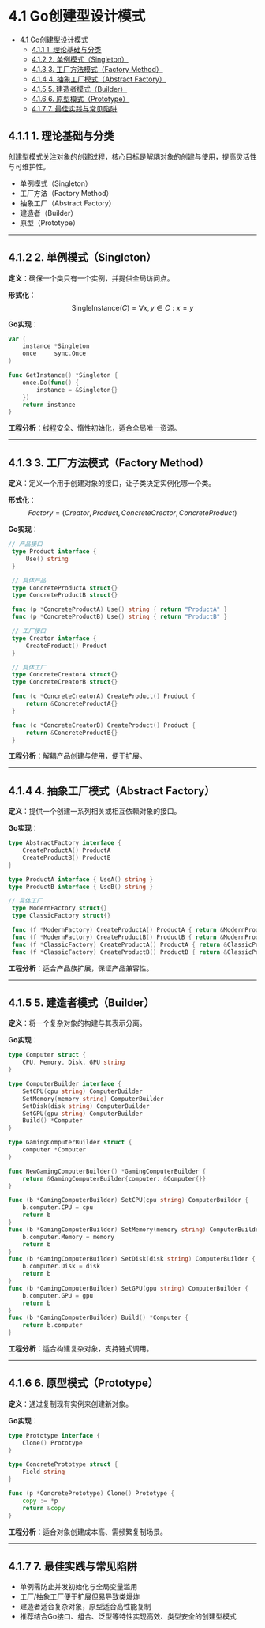 # 4.1 Go创建型设计模式

<!-- TOC START -->
- [4.1 Go创建型设计模式](#41-go创建型设计模式)
  - [4.1.1 1. 理论基础与分类](#411-1-理论基础与分类)
  - [4.1.2 2. 单例模式（Singleton）](#412-2-单例模式singleton)
  - [4.1.3 3. 工厂方法模式（Factory Method）](#413-3-工厂方法模式factory-method)
  - [4.1.4 4. 抽象工厂模式（Abstract Factory）](#414-4-抽象工厂模式abstract-factory)
  - [4.1.5 5. 建造者模式（Builder）](#415-5-建造者模式builder)
  - [4.1.6 6. 原型模式（Prototype）](#416-6-原型模式prototype)
  - [4.1.7 7. 最佳实践与常见陷阱](#417-7-最佳实践与常见陷阱)
<!-- TOC END -->

## 4.1.1 1. 理论基础与分类

创建型模式关注对象的创建过程，核心目标是解耦对象的创建与使用，提高灵活性与可维护性。

- 单例模式（Singleton）
- 工厂方法（Factory Method）
- 抽象工厂（Abstract Factory）
- 建造者（Builder）
- 原型（Prototype）

---

## 4.1.2 2. 单例模式（Singleton）

**定义**：确保一个类只有一个实例，并提供全局访问点。

**形式化**：
$$\text{SingleInstance}(C) = \forall x, y \in C : x = y$$

**Go实现**：

```go
var (
    instance *Singleton
    once     sync.Once
)

func GetInstance() *Singleton {
    once.Do(func() {
        instance = &Singleton{}
    })
    return instance
}

```

**工程分析**：线程安全、惰性初始化，适合全局唯一资源。

---

## 4.1.3 3. 工厂方法模式（Factory Method）

**定义**：定义一个用于创建对象的接口，让子类决定实例化哪一个类。

**形式化**：
$$Factory = (Creator, Product, ConcreteCreator, ConcreteProduct)$$

**Go实现**：

```go
// 产品接口
 type Product interface {
     Use() string
 }

 // 具体产品
 type ConcreteProductA struct{}
 type ConcreteProductB struct{}

 func (p *ConcreteProductA) Use() string { return "ProductA" }
 func (p *ConcreteProductB) Use() string { return "ProductB" }

 // 工厂接口
 type Creator interface {
     CreateProduct() Product
 }

 // 具体工厂
 type ConcreteCreatorA struct{}
 type ConcreteCreatorB struct{}

 func (c *ConcreteCreatorA) CreateProduct() Product {
     return &ConcreteProductA{}
 }

 func (c *ConcreteCreatorB) CreateProduct() Product {
     return &ConcreteProductB{}
 }

```

**工程分析**：解耦产品创建与使用，便于扩展。

---

## 4.1.4 4. 抽象工厂模式（Abstract Factory）

**定义**：提供一个创建一系列相关或相互依赖对象的接口。

**Go实现**：

```go
type AbstractFactory interface {
    CreateProductA() ProductA
    CreateProductB() ProductB
}

type ProductA interface { UseA() string }
type ProductB interface { UseB() string }

// 具体工厂
 type ModernFactory struct{}
 type ClassicFactory struct{}

 func (f *ModernFactory) CreateProductA() ProductA { return &ModernProductA{} }
 func (f *ModernFactory) CreateProductB() ProductB { return &ModernProductB{} }
 func (f *ClassicFactory) CreateProductA() ProductA { return &ClassicProductA{} }
 func (f *ClassicFactory) CreateProductB() ProductB { return &ClassicProductB{} }

```

**工程分析**：适合产品族扩展，保证产品兼容性。

---

## 4.1.5 5. 建造者模式（Builder）

**定义**：将一个复杂对象的构建与其表示分离。

**Go实现**：

```go
type Computer struct {
    CPU, Memory, Disk, GPU string
}

type ComputerBuilder interface {
    SetCPU(cpu string) ComputerBuilder
    SetMemory(memory string) ComputerBuilder
    SetDisk(disk string) ComputerBuilder
    SetGPU(gpu string) ComputerBuilder
    Build() *Computer
}

type GamingComputerBuilder struct {
    computer *Computer
}

func NewGamingComputerBuilder() *GamingComputerBuilder {
    return &GamingComputerBuilder{computer: &Computer{}}
}

func (b *GamingComputerBuilder) SetCPU(cpu string) ComputerBuilder {
    b.computer.CPU = cpu
    return b
}
func (b *GamingComputerBuilder) SetMemory(memory string) ComputerBuilder {
    b.computer.Memory = memory
    return b
}
func (b *GamingComputerBuilder) SetDisk(disk string) ComputerBuilder {
    b.computer.Disk = disk
    return b
}
func (b *GamingComputerBuilder) SetGPU(gpu string) ComputerBuilder {
    b.computer.GPU = gpu
    return b
}
func (b *GamingComputerBuilder) Build() *Computer {
    return b.computer
}

```

**工程分析**：适合构建复杂对象，支持链式调用。

---

## 4.1.6 6. 原型模式（Prototype）

**定义**：通过复制现有实例来创建新对象。

**Go实现**：

```go
type Prototype interface {
    Clone() Prototype
}

type ConcretePrototype struct {
    Field string
}

func (p *ConcretePrototype) Clone() Prototype {
    copy := *p
    return &copy
}

```

**工程分析**：适合对象创建成本高、需频繁复制场景。

---

## 4.1.7 7. 最佳实践与常见陷阱

- 单例需防止并发初始化与全局变量滥用
- 工厂/抽象工厂便于扩展但易导致类爆炸
- 建造者适合复杂对象，原型适合高性能复制
- 推荐结合Go接口、组合、泛型等特性实现高效、类型安全的创建型模式
